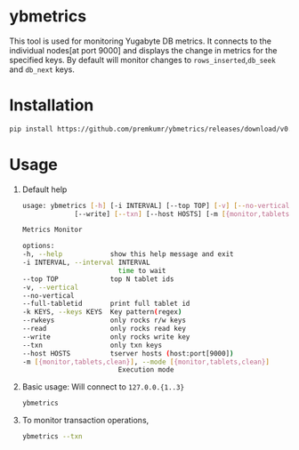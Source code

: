 # ybmetrics

This tool is used for monitoring Yugabyte DB metrics. It connects to the individual nodes[at port 9000] and
displays the change in metrics for the specified keys. By default will monitor changes to
`rows_inserted`,`db_seek` and `db_next` keys.

# Installation

```bash
pip install https://github.com/premkumr/ybmetrics/releases/download/v0.5.3/ybmetrics-0.5.3-py3-none-any.whl
```

# Usage

1. Default help

    ```bash
    usage: ybmetrics [-h] [-i INTERVAL] [--top TOP] [-v] [--no-vertical] [--full-tabletid] [-k KEYS] [--rwkeys] [--read]
                 [--write] [--txn] [--host HOSTS] [-m [{monitor,tablets,clean}]]

    Metrics Monitor

    options:
    -h, --help            show this help message and exit
    -i INTERVAL, --interval INTERVAL
                            time to wait
    --top TOP             top N tablet ids
    -v, --vertical
    --no-vertical
    --full-tabletid       print full tablet id
    -k KEYS, --keys KEYS  Key pattern(regex)
    --rwkeys              only rocks r/w keys
    --read                only rocks read key
    --write               only rocks write key
    --txn                 only txn keys
    --host HOSTS          tserver hosts (host:port[9000])
    -m [{monitor,tablets,clean}], --mode [{monitor,tablets,clean}]
                            Execution mode
    ```

1. Basic usage: Will connect to `127.0.0.{1..3}`

    ```bash
    ybmetrics
    ```

1. To monitor transaction operations,

    ```bash
    ybmetrics --txn
    ```
